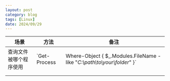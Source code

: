 ```yaml
---
layout: post
category: blog
tags: [Linux]
date: 2024/09/29
---
```



| 场景                   | 方法                                                         | 备注            |
| ---------------------- | ------------------------------------------------------------ | --------------- |
| 查询文件被哪个程序使用 | `Get-Process | Where-Object { $_.Modules.FileName -like "*C:\path\to\your\folder*" }` | PowerShell 命令 |
|                        |                                                              |                 |
|                        |                                                              |                 |



